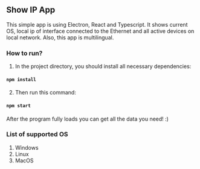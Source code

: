## Show IP App

This simple app is using Electron, React and Typescript. 
It shows current OS, local ip of interface connected to the Ethernet 
and all active devices on local network. Also, this app is multilingual.

### How to run?

1. In the project directory, you should install all necessary dependencies:

#### `npm install`

2. Then run this command:

#### `npm start`

After the program fully loads you can get all the data you need! :)

### List of supported OS

1. Windows
2. Linux
3. MacOS
